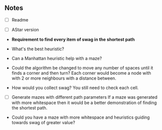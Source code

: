## Notes

- [ ] Readme

- [ ] AStar version
- **Requirement to find every item of swag in the shortest path**
- What's the best heuristic?
- Can a Manhattan heuristic help with a maze?

- Could the algorithm be changed to move any number of spaces until it finds a
corner and then turn? Each corner would become a node with with 2 or more
neighbours with a distance between. 
- How would you collect swag? You still need to check each cell.

- [ ] Generate mazes with different path parameters
If a maze was generated with more whitespace then it would be a better
demonstration of finding the shortest path.

- Could you have a maze with more whitespace and heuristics guiding towards swag
of greater value?

